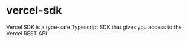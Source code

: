 # vercel-sdk
Vercel SDK is a type-safe Typescript SDK that gives you access to the Vercel REST API.
